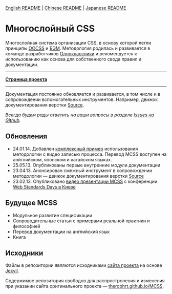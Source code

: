 [English README](http://github.com/therobhrt/MCSS/blob/gh-pages/en/README.md) | [Chinese README](http://github.com/therobhrt/MCSS/blob/gh-pages/cn/README.md) | [Japanese README](http://github.com/therobhrt/MCSS/blob/gh-pages/ja/README.md)

# Многослойный CSS

Многослойная система организации CSS, в основу которой легли принципы [OOCSS](http://oocss.org/) и [БЭМ](http://ru.bem.info/).
Методология родилась и развивается в команде разработчиков [Одноклассники](http://corp.mail.ru/communications/odnoklassniki) и рекомендуется к использованию как основа для собственного свода правил и документации.
___
**[Страница проекта](http://therobhrt.github.io/MCSS/)**
___
Документация постоянно обновляется и развивается, в том числе и в сопровождении вспомогательных инструментов.
Например, движок документирования верстки [Source](http://sourcejs.com).

*Всегда будем рады ответить на ваши вопросы в разделе [Issues на Github](https://github.com/therobhrt/MCSS/issues).*

## Обновления
* 24.01.14. Добавлен [комплексный пример](https://github.com/therobhrt/markup-process) использования методологии с видео записью процесса. Перевод MCSS доступен на анйглийском, японском и катайском языках.
* 25.05.13. Опубликованы первые внутренние модули документации
* 23.04.13. Анонсирован смежный инструмент в сопровождении методологии — движок документирования верстки [Source](http://sourcejs.com)
* 23.02.13. Опубликовано [видео презентации MCSS](http://tohtml.it/post/43785238499/mcss-video) с конференции [Web Standards Days в Киеве](http://webstandardsdays.ru/2012/10/13/)

## Будущее MCSS
* Модульное развитие спецификации
* Сопроводительные статьи с примерами реальной практики и философией
* Перевод документации на английский язык
* Книга

## Исходники

Файлы в репозитории являютcя исходниками [сайта проекта](http://therobhrt.github.io/MCSS/) на основе [Jekyll](http://jekyllrb.com).

Cодержимое репозитория свободно для распростронения и изменения при указании сайта оригинального проекта — [therobhrt.github.io/MCSS](http://therobhrt.github.io/MCSS/).
